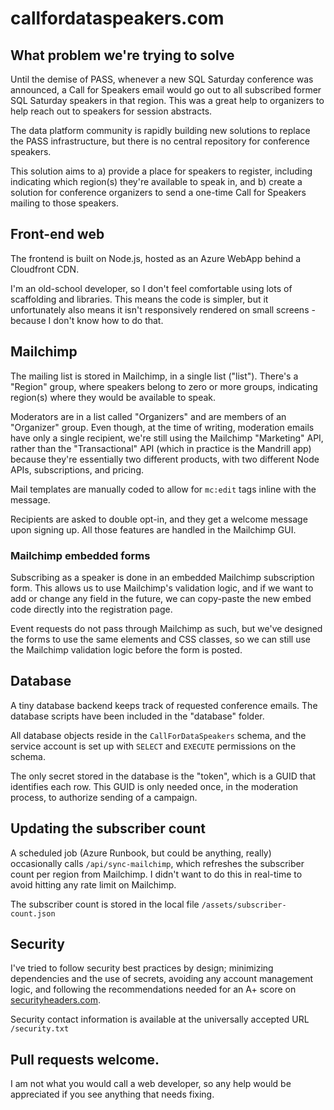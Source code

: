 # callfordataspeakers.com

## What problem we're trying to solve

Until the demise of PASS, whenever a new SQL Saturday conference was announced, a
Call for Speakers email would go out to all subscribed former SQL Saturday speakers
in that region. This was a great help to organizers to help reach out to speakers for
session abstracts.

The data platform community is rapidly building new solutions to replace the PASS
infrastructure, but there is no central repository for conference speakers.

This solution aims to a) provide a place for speakers to register, including indicating
which region(s) they're available to speak in, and b) create a solution for conference
organizers to send a one-time Call for Speakers mailing to those speakers.

## Front-end web

The frontend is built on Node.js, hosted as an Azure WebApp behind a Cloudfront CDN.

I'm an old-school developer, so I don't feel comfortable using lots of scaffolding and
libraries. This means the code is simpler, but it unfortunately also means it isn't
responsively rendered on small screens - because I don't know how to do that.

## Mailchimp

The mailing list is stored in Mailchimp, in a single list ("list"). There's a "Region"
group, where speakers belong to zero or more groups, indicating region(s) where they
would be available to speak.

Moderators are in a list called "Organizers" and are members of an "Organizer" group. Even
though, at the time of writing, moderation emails have only a single recipient, we're
still using the Mailchimp "Marketing" API, rather than the "Transactional" API (which in
practice is the Mandrill app) because they're essentially two different products, with
two different Node APIs, subscriptions, and pricing.

Mail templates are manually coded to allow for `mc:edit` tags inline with the message.

Recipients are asked to double opt-in, and they get a welcome message upon signing up.
All those features are handled in the Mailchimp GUI.

### Mailchimp embedded forms

Subscribing as a speaker is done in an embedded Mailchimp subscription form. This allows
us to use Mailchimp's validation logic, and if we want to add or change any field in the
future, we can copy-paste the new embed code directly into the registration page.

Event requests do not pass through Mailchimp as such, but we've designed the forms to use
the same elements and CSS classes, so we can still use the Mailchimp validation logic
before the form is posted.

## Database

A tiny database backend keeps track of requested conference emails. The database scripts
have been included in the "database" folder.

All database objects reside in the `CallForDataSpeakers` schema, and the service account
is set up with `SELECT` and `EXECUTE` permissions on the schema.

The only secret stored in the database is the "token", which is a GUID that identifies each
row. This GUID is only needed once, in the moderation process, to authorize sending of a
campaign.

## Updating the subscriber count

A scheduled job (Azure Runbook, but could be anything, really) occasionally calls
`/api/sync-mailchimp`, which refreshes the subscriber count per region from Mailchimp.
I didn't want to do this in real-time to avoid hitting any rate limit on Mailchimp.

The subscriber count is stored in the local file `/assets/subscriber-count.json`

## Security

I've tried to follow security best practices by design; minimizing dependencies and the
use of secrets, avoiding any account management logic, and following the recommendations
needed for an A+ score on [securityheaders.com](https://securityheaders.com/).

Security contact information is available at the universally accepted URL `/security.txt`

## Pull requests welcome.

I am not what you would call a web developer, so any help would be appreciated if you
see anything that needs fixing.
